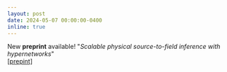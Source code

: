 ```yaml
---
layout: post
date: 2024-05-07 00:00:00-0400
inline: true
---
```


New **preprint** available! "*Scalable physical source-to-field inference with hypernetworks*" <br>
<a href="https://arxiv.org/abs/2405.05981">[prepint]</a> 
